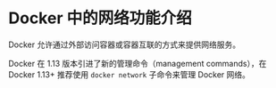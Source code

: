 # Docker 中的网络功能介绍

Docker 允许通过外部访问容器或容器互联的方式来提供网络服务。

Docker 在 1.13 版本引进了新的管理命令（management commands），在 Docker 1.13+ 推荐使用 `docker network` 子命令来管理 Docker 网络。
